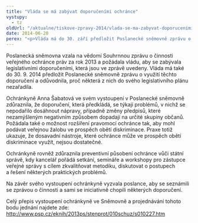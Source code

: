 ```yaml
---
title: "Vláda se má zabývat doporučeními ochránce"
vystupy:
  - tz
oldUrl: "/aktualne/tiskove-zpravy-2014/vlada-se-ma-zabyvat-doporucenimi-ochrance"
date: 2014-06-20
perex: "<p>Vláda má do 30. září předložit Poslanecké sněmovně zprávu o tom, jak se zabývala legislativními doporučeními uvedenými v Souhrnné zprávě o činnosti ochránce za rok 2013.</p>"
---
```


<!-- imported from the old website -->

<p>Poslanecká sněmovna vzala na vědomí Souhrnnou zprávu o činnosti veřejného ochránce práv za rok 2013 a požádala vládu, aby se zabývala legislativními doporučeními, která jsou ve zprávě uvedeny. Vláda má také do 30. 9. 2014 předložit Poslanecké sněmovně zprávu o využití těchto doporučení a odůvodnila, proč některá z nich do svého legislativního plánu nezařadila.</p><p>Ochránkyně Anna Šabatová ve svém vystoupení v Poslanecké sněmovně zdůraznila, že doporučení, která předkládá, se týkají problémů, v nichž se nepodařilo dosáhnout nápravy, případně změny předpisů, které nezamýšleným negativním způsobem dopadají na určité skupiny občanů. Požádala také o možnost rozšíření pravomocí ochránce tak, aby mohl podávat veřejnou žalobu ve prospěch obětí diskriminace. Praxe totiž ukazuje, že dosavadní nástroje, které ochránce může ve prospěch obětí diskriminace využít, nejsou dostatečné.</p><p>Ochránkyně rovněž zdůraznila preventivní působení ochránce vůči státní správě, kdy kancelář pořádá setkání, semináře a workshopy pro zástupce veřejné správy s cílem zkvalitňovat metodiku, diskutovat o postupech a řešení některých praktických problémů.</p><p>Na závěr svého vystoupení ochránkyně vyzvala poslance, aby se seznámili se zprávou o činnosti a sami se iniciativně chopili některých doporučení.</p><p>Celý přepis vystoupení ochránkyně ve Sněmovně a projednávání tohoto bodu jednání najdete zde: <a title="Otevření do nového okna" href="http://www.psp.cz/eknih/2013ps/stenprot/010schuz/s010227.htm" target="_blank">http://www.psp.cz/eknih/2013ps/stenprot/010schuz/s010227.htm</a> </p>

